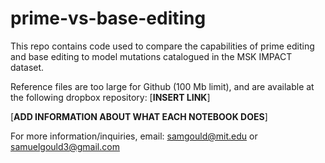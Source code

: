 # prime-vs-base-editing

This repo contains code used to compare the capabilities of prime editing and base editing to model mutations catalogued in the MSK IMPACT dataset.

Reference files are too large for Github (100 Mb limit), and are available at the following dropbox repository: [**INSERT LINK**]

[**ADD INFORMATION ABOUT WHAT EACH NOTEBOOK DOES**]

For more information/inquiries, email: samgould@mit.edu or samuelgould3@gmail.com
